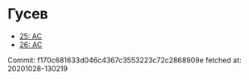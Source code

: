 # Гусев
- [25: AC](25.md)
- [26: AC](26.md)

Commit: f170c681633d046c4367c3553223c72c2868909e
 fetched at: 20201028-130219
